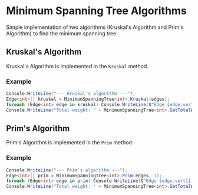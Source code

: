 # Minimum Spanning Tree Algorithms
Simple implementation of two algorithms (Kruskal's Algorithm and Prim's Algorithm) to find the minimum spanning tree.

## Kruskal's Algorithm
Kruskal's Algorithm is implemented in the `Kruskal` method.

### Example
```c#
Console.WriteLine("--- Kruskal's algorithm ---");
Edge<int>[] kruskal = MinimumSpanningTree<int>.Kruskal(edges);
foreach (Edge<int> edge in kruskal) Console.WriteLine($"Edge {edge.vert1}->{edge.vert2} weight: {edge.weight}");
Console.WriteLine("Total weight: " + MinimumSpanningTree<int>.GetTotalWeight(kruskal));
```

## Prim's Algorithm
Prim's Algorithm is implemented in the `Prim` method:

### Example
```c#
Console.WriteLine("--- Prim's algorithm ---");
Edge<int>[] prim = MinimumSpanningTree<int>.Prim(edges, 1);
foreach (Edge<int> edge in prim) Console.WriteLine($"Edge {edge.vert1}->{edge.vert2} weight: {edge.weight}");
Console.WriteLine("Total weight: " + MinimumSpanningTree<int>.GetTotalWeight(prim));
```